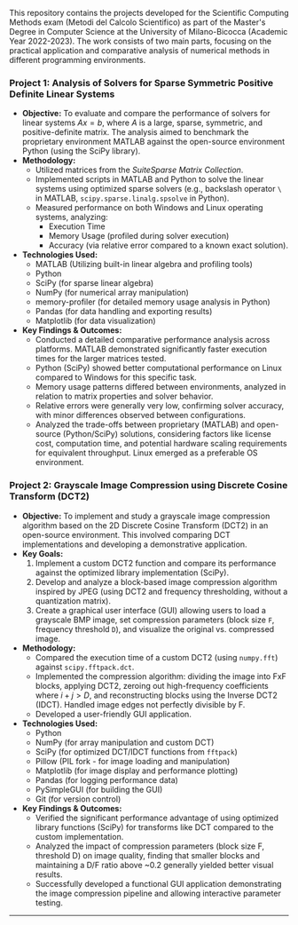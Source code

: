 This repository contains the projects developed for the Scientific Computing Methods exam (Metodi del Calcolo Scientifico) as part of the Master's Degree in Computer Science at the University of Milano-Bicocca (Academic Year 2022-2023). The work consists of two main parts, focusing on the practical application and comparative analysis of numerical methods in different programming environments.

### **Project 1: Analysis of Solvers for Sparse Symmetric Positive Definite Linear Systems**

* **Objective:** To evaluate and compare the performance of solvers for linear systems $Ax=b$, where $A$ is a large, sparse, symmetric, and positive-definite matrix. The analysis aimed to benchmark the proprietary environment MATLAB against the open-source environment Python (using the SciPy library).
* **Methodology:**
    * Utilized matrices from the *SuiteSparse Matrix Collection*.
    * Implemented scripts in MATLAB and Python to solve the linear systems using optimized sparse solvers (e.g., backslash operator `\` in MATLAB, `scipy.sparse.linalg.spsolve` in Python).
    * Measured performance on both Windows and Linux operating systems, analyzing:
        * Execution Time
        * Memory Usage (profiled during solver execution)
        * Accuracy (via relative error compared to a known exact solution).
* **Technologies Used:**
    * MATLAB (Utilizing built-in linear algebra and profiling tools)
    * Python
    * SciPy (for sparse linear algebra)
    * NumPy (for numerical array manipulation)
    * memory-profiler (for detailed memory usage analysis in Python)
    * Pandas (for data handling and exporting results)
    * Matplotlib (for data visualization)
* **Key Findings & Outcomes:**
    * Conducted a detailed comparative performance analysis across platforms. MATLAB demonstrated significantly faster execution times for the larger matrices tested.
    * Python (SciPy) showed better computational performance on Linux compared to Windows for this specific task.
    * Memory usage patterns differed between environments, analyzed in relation to matrix properties and solver behavior.
    * Relative errors were generally very low, confirming solver accuracy, with minor differences observed between configurations.
    * Analyzed the trade-offs between proprietary (MATLAB) and open-source (Python/SciPy) solutions, considering factors like license cost, computation time, and potential hardware scaling requirements for equivalent throughput. Linux emerged as a preferable OS environment.

### **Project 2: Grayscale Image Compression using Discrete Cosine Transform (DCT2)**

* **Objective:** To implement and study a grayscale image compression algorithm based on the 2D Discrete Cosine Transform (DCT2) in an open-source environment. This involved comparing DCT implementations and developing a demonstrative application.
* **Key Goals:**
    1.  Implement a custom DCT2 function and compare its performance against the optimized library implementation (SciPy).
    2.  Develop and analyze a block-based image compression algorithm inspired by JPEG (using DCT2 and frequency thresholding, without a quantization matrix).
    3.  Create a graphical user interface (GUI) allowing users to load a grayscale BMP image, set compression parameters (block size `F`, frequency threshold `D`), and visualize the original vs. compressed image.
* **Methodology:**
    * Compared the execution time of a custom DCT2 (using `numpy.fft`) against `scipy.fftpack.dct`.
    * Implemented the compression algorithm: dividing the image into FxF blocks, applying DCT2, zeroing out high-frequency coefficients where $i+j > D$, and reconstructing blocks using the Inverse DCT2 (IDCT). Handled image edges not perfectly divisible by F.
    * Developed a user-friendly GUI application.
* **Technologies Used:**
    * Python
    * NumPy (for array manipulation and custom DCT)
    * SciPy (for optimized DCT/IDCT functions from `fftpack`)
    * Pillow (PIL fork - for image loading and manipulation)
    * Matplotlib (for image display and performance plotting)
    * Pandas (for logging performance data)
    * PySimpleGUI (for building the GUI)
    * Git (for version control)
* **Key Findings & Outcomes:**
    * Verified the significant performance advantage of using optimized library functions (SciPy) for transforms like DCT compared to the custom implementation.
    * Analyzed the impact of compression parameters (block size F, threshold D) on image quality, finding that smaller blocks and maintaining a D/F ratio above ~0.2 generally yielded better visual results.
    * Successfully developed a functional GUI application demonstrating the image compression pipeline and allowing interactive parameter testing.

---
